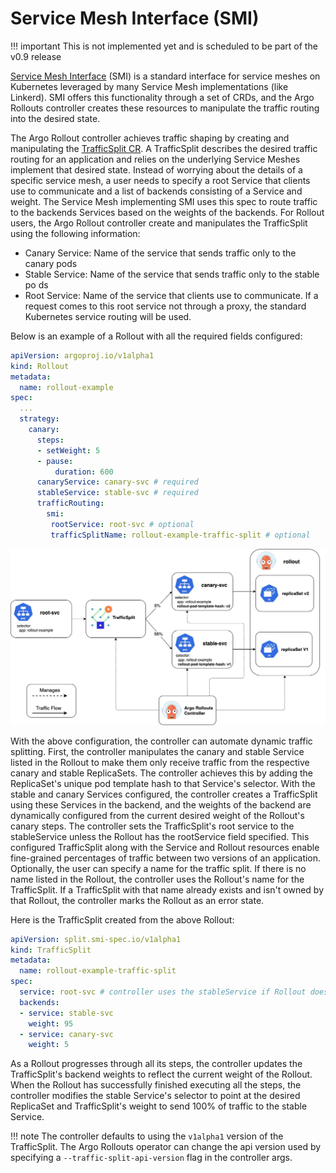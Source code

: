 # Service Mesh Interface (SMI)

!!! important
    This is not implemented yet and is scheduled to be part of the v0.9 release

[Service Mesh Interface](https://smi-spec.io/) (SMI) is a standard interface for service meshes on Kubernetes leveraged by many Service Mesh implementations (like Linkerd). SMI offers this functionality through a set of CRDs, and the Argo Rollouts controller creates these resources to manipulate the traffic routing into the desired state. 

The Argo Rollout controller achieves traffic shaping by creating and manipulating the [TrafficSplit CR](https://github.com/servicemeshinterface/smi-spec/blob/master/traffic-split.md). A TrafficSplit describes the desired traffic routing for an application and relies on the underlying Service Meshes implement that desired state. Instead of worrying about the details of a specific service mesh, a user needs to specify a root Service that clients use to communicate and a list of backends consisting of a Service and weight. The Service Mesh implementing SMI uses this spec to route traffic to the backends Services based on the weights of the backends. For Rollout users, the Argo Rollout controller create and manipulates the TrafficSplit using the following information:

- Canary Service: Name of the service that sends traffic only to the canary pods
- Stable Service: Name of the service that sends traffic only to the stable po ds
- Root Service: Name of the service that clients use to communicate. If a request comes to this root service not through a proxy, the standard Kubernetes service routing will be used.

Below is an example of a Rollout with all the required fields configured:

```yaml
apiVersion: argoproj.io/v1alpha1
kind: Rollout
metadata:
  name: rollout-example
spec:
  ...
  strategy:
    canary:
      steps:
      - setWeight: 5
      - pause:
          duration: 600
      canaryService: canary-svc # required
      stableService: stable-svc # required
      trafficRouting:
        smi:
         rootService: root-svc # optional
         trafficSplitName: rollout-example-traffic-split # optional
```

![alt text](smi-diagram.jpg)

With the above configuration, the controller can automate dynamic traffic splitting. First, the controller manipulates the canary and stable Service listed in the Rollout to make them only receive traffic from the respective canary and stable ReplicaSets. The controller achieves this by adding the ReplicaSet's unique pod template hash to that Service's selector. With the stable and canary Services configured, the controller creates a TrafficSplit using these Services in the backend, and the weights of the backend are dynamically configured from the current desired weight of the Rollout's canary steps. The controller sets the TrafficSplit's root service to the stableService unless the Rollout has the rootService field specified. This configured TrafficSplit along with the Service and Rollout resources enable fine-grained percentages of traffic between two versions of an application. Optionally, the user can specify a name for the traffic split. If there is no name listed in the Rollout, the controller uses the Rollout's name for the TrafficSplit. If a TrafficSplit with that name already exists and isn't owned by that Rollout, the controller marks the Rollout as an error state.

Here is the TrafficSplit created from the above Rollout:

```yaml
apiVersion: split.smi-spec.io/v1alpha1
kind: TrafficSplit
metadata:
  name: rollout-example-traffic-split
spec:
  service: root-svc # controller uses the stableService if Rollout does not specify the rootService field
  backends:
  - service: stable-svc
    weight: 95
  - service: canary-svc
    weight: 5
```

As a Rollout progresses through all its steps, the controller updates the TrafficSplit's backend weights to reflect the current weight of the Rollout. When the Rollout has successfully finished executing all the steps, the controller modifies the stable Service's selector to point at the desired ReplicaSet and TrafficSplit's weight to send 100% of traffic to the stable Service.

!!! note
    The controller defaults to using the `v1alpha1` version of the TrafficSplit. The Argo Rollouts operator can change the api version used by specifying a `--traffic-split-api-version` flag in the controller args.